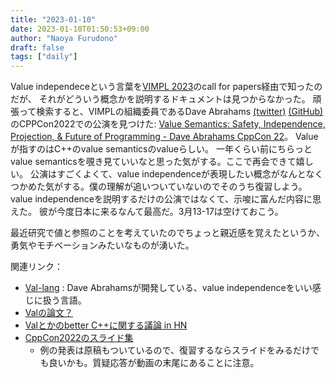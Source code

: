 ```yaml
---
title: "2023-01-10"
date: 2023-01-10T01:50:53+09:00
author: "Naoya Furudono"
draft: false
tags: ["daily"]
---
```


Value independeceという言葉を[VIMPL 2023]のcall for papers経由で知ったのだが、
それがどういう概念かを説明するドキュメントは見つからなかった。
頑張って検索すると、VIMPLの組織委員であるDave Abrahams [(twitter)] [(GitHub)]のCPPCon2022での公演を見つけた: 
[Value Semantics: Safety, Independence, Projection, & Future of Programming - Dave Abrahams CppCon 22]。
Valueが指すのはC++のvalue semanticsのvalueらしい。
一年くらい前にちらっとvalue semanticsを覗き見ていいなと思った気がする。ここで再会できて嬉しい。
公演はすごくよくて、value independenceが表現したい概念がなんとなくつかめた気がする。僕の理解が追いついていないのでそのうち復習しよう。
value independenceを説明するだけの公演ではなくて、示唆に富んだ内容に思えた。
彼が今度日本に来るなんて最高だ。3月13-17は空けておこう。

最近研究で値と参照のことを考えていたのでちょっと親近感を覚えたというか、
勇気やモチベーションみたいなものが湧いた。

関連リンク：

- [Val-lang](https://github.com/val-lang/val) : Dave Abrahamsが開発している、value independenceをいい感じに扱う言語。
- [Valの論文？](https://www.jot.fm/issues/issue_2022_02/article2.pdf)
- [Valとかのbetter C++に関する議論 in HN](https://news.ycombinator.com/item?id=34216159)
- [CppCon2022のスライド集](https://github.com/CppCon/CppCon2022)
    - 例の発表は原稿もついているので、復習するならスライドをみるだけでも良いかも。質疑応答が動画の末尾にあることに注意。

[(twitter)]: https://twitter.com/DaveAbrahams
[(GitHub)]: https://github.com/dabrahams
[VIMPL 2023]: https://2023.programming-conference.org/home/vimpl-2023
[Value Semantics: Safety, Independence, Projection, & Future of Programming - Dave Abrahams CppCon 22]: https://www.youtube.com/watch?v=QthAU-t3PQ4
[CppCon2022のスライド集]: https://github.com/CppCon/CppCon2022
[Val-lang]: https://github.com/val-lang/val
[Valの論文？]: https://www.jot.fm/issues/issue_2022_02/article2.pdf
